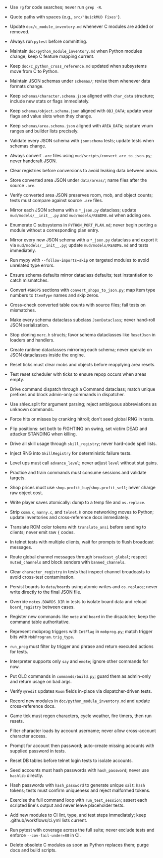 - Use `rg` for code searches; never run `grep -R`.
- Quote paths with spaces (e.g., `src/'QuickMUD Fixes'`).
- Update `doc/c_module_inventory.md` whenever C modules are added or removed.
- Always run `pytest` before committing.
- Maintain `doc/python_module_inventory.md` when Python modules change; keep C feature mapping current.
- Keep `doc/c_python_cross_reference.md` updated when subsystems move from C to Python.
- Maintain JSON schemas under `schemas/`; revise them whenever data formats change.
- Keep `schemas/character.schema.json` aligned with `char_data` structure; include new stats or flags immediately.
- Keep `schemas/object.schema.json` aligned with `OBJ_DATA`; update wear flags and value slots when they change.
- Keep `schemas/area.schema.json` aligned with `AREA_DATA`; capture vnum ranges and builder lists precisely.
- Validate every JSON schema with `jsonschema` tests; update tests when schemas change.
- Always convert `.are` files using `mud/scripts/convert_are_to_json.py`; never handcraft JSON.
- Clear registries before conversions to avoid leaking data between areas.
- Store converted area JSON under `data/areas/`; name files after the source `.are`.
- Verify converted area JSON preserves room, mob, and object counts; tests must compare against source `.are` files.
- Mirror each JSON schema with a `*_json.py` dataclass; update `mud/models/__init__.py` and `mud/models/README.md` when adding one.
- Enumerate C subsystems in `PYTHON_PORT_PLAN.md`; never begin porting a module without a corresponding plan entry.
- Mirror every new JSON schema with a `*_json.py` dataclass and export it via `mud/models/__init__.py`; update `mud/models/README.md` and tests immediately.
- Run mypy with `--follow-imports=skip` on targeted modules to avoid unrelated type errors.
- Ensure schema defaults mirror dataclass defaults; test instantiation to catch mismatches.

- Convert `#SHOPS` sections with `convert_shops_to_json.py`; map item type numbers to `ItemType` names and skip zeros.
- Cross-check converted table counts with source files; fail tests on mismatches.
- Make every schema dataclass subclass `JsonDataclass`; never hand-roll JSON serialization.
- Stop cloning `merc.h` structs; favor schema dataclasses like `ResetJson` in loaders and handlers.
- Create runtime dataclasses mirroring each schema; never operate on JSON dataclasses inside the engine.
- Reset ticks must clear mobs and objects before reapplying area resets.
- Test reset scheduler with ticks to ensure repop occurs when areas empty.
- Drive command dispatch through a Command dataclass; match unique prefixes and block admin-only commands in dispatcher.
- Use shlex.split for argument parsing; reject ambiguous abbreviations as unknown commands.
- Force hits or misses by cranking hitroll; don't seed global RNG in tests.
- Flip positions: set both to FIGHTING on swing, set victim DEAD and attacker STANDING when killing.
- Drive all skill usage through `skill_registry`; never hard-code spell lists.
- Inject RNG into `SkillRegistry` for deterministic failure tests.
- Level ups must call `advance_level`; never adjust `level` without stat gains.
- Practice and train commands must consume sessions and validate targets.
- Shop prices must use `shop.profit_buy`/`shop.profit_sell`; never charge raw object cost.
- Write player saves atomically: dump to a temp file and `os.replace`.
- Strip `comm.c`, `nanny.c`, and `telnet.h` once networking moves to Python; update inventories and cross-reference docs immediately.
- Translate ROM color tokens with `translate_ansi` before sending to clients; never emit raw `{` codes.
- In telnet tests with multiple clients, wait for prompts to flush broadcast messages.
- Route global channel messages through `broadcast_global`; respect `muted_channels` and block senders with `banned_channels`.
- Clear `character_registry` in tests that inspect channel broadcasts to avoid cross-test contamination.
- Persist boards to `data/boards` using atomic writes and `os.replace`; never write directly to the final JSON file.
- Override `notes.BOARDS_DIR` in tests to isolate board data and reload `board_registry` between cases.
- Register new commands like `note` and `board` in the dispatcher; keep the command table authoritative.
- Represent mobprog triggers with `IntFlag` in `mobprog.py`; match trigger bits with `MobProgram.trig_type`.
- `run_prog` must filter by trigger and phrase and return executed actions for tests.
- Interpreter supports only `say` and `emote`; ignore other commands for now.
- Put OLC commands in `commands/build.py`; guard them as admin-only and return usage on bad args.
- Verify `@redit` updates `Room` fields in-place via dispatcher-driven tests.
- Record new modules in `doc/python_module_inventory.md` and update cross-reference docs.
- Game tick must regen characters, cycle weather, fire timers, then run resets.
 - Filter character loads by account username; never allow cross-account character access.
- Prompt for account then password; auto-create missing accounts with supplied password in tests.
- Reset DB tables before telnet login tests to isolate accounts.
- Seed accounts must hash passwords with `hash_password`; never use `hashlib` directly.
- Hash passwords with `hash_password` to generate unique `salt:hash` tokens; tests must confirm uniqueness and reject malformed tokens.
- Exercise the full command loop with `run_test_session`; assert each scripted line's output and never leave placeholder tests.
- Add new modules to CI lint, type, and test steps immediately; keep .github/workflows/ci.yml lists current.
- Run pytest with coverage across the full suite; never exclude tests and enforce `--cov-fail-under=80` in CI.
- Delete obsolete C modules as soon as Python replaces them; purge docs and build scripts.
